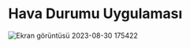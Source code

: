 # Hava Durumu Uygulaması

![Ekran görüntüsü 2023-08-30 175422](https://github.com/Aliguzel96/Hava_Durumu/assets/56971277/4fb14917-d5a9-4632-92ef-427a903be5bd)
